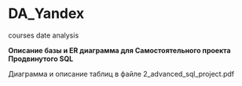 # DA_Yandex
courses date analysis

**Описание базы и ER диаграмма для Самостоятельного проекта Продвинутого SQL**

Диаграмма и описание таблиц в файле 2_advanced_sql_project.pdf